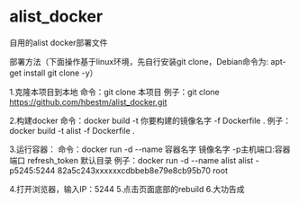 # alist_docker
自用的alist docker部署文件

部署方法（下面操作基于linux环境，先自行安装git clone，Debian命令为: apt-get install git clone -y）

1.克隆本项目到本地
命令：git clone 本项目
例子：git clone https://github.com/hbestm/alist_docker.git


2.构建docker
命令：docker build -t 你要构建的镜像名字 -f Dockerfile .
例子：docker build -t alist -f Dockerfile .

3.运行容器：
命令：docker run -d --name 容器名字 镜像名字 -p主机端口:容器端口 refresh_token 默认目录
例子：docker run -d --name alist alist -p5245:5244 82a5c243xxxxxxcdbbeb8e79e8cb95b70 root

4.打开浏览器，输入IP：5244
5.点击页面底部的rebuild
6.大功告成
